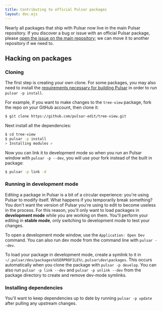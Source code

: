 ```yaml
---
title: Contributing to official Pulsar packages
layout: doc.ejs
---
```


Nearly all packages that ship with Pulsar now live in the main Pulsar repository. If you discover a bug or issue with an official Pulsar package, please [open the issue on the main repository](https://github.com/pulsar-edit/pulsar/issue/new/choose); we can move it to another repository if we need to.

## Hacking on packages

### Cloning

The first step is creating your own clone. For some packages, you may also need to install the [requirements necessary for building Pulsar](#building-pulsar) in order to run `pulsar -p install`.

For example, if you want to make changes to the `tree-view` package, fork the repo on your GitHub account, then clone it:

<!-- TODO: These instructions need to be updated to reflect the fact that most core packages are hosted in the Pulsar repo. Luckily, `ppm link` still works (last I tried) without forcing you to run the whole editor from source. -->

```sh
$ git clone https://github.com/pulsar-edit/tree-view.git
```

Next install all the dependencies:

```sh
$ cd tree-view
$ pulsar -p install
> Installing modules ✓
```

Now you can link it to development mode so when you run an Pulsar window with `pulsar -p --dev`, you will use your fork instead of the built in package:

```sh
$ pulsar -p link -d
```

### Running in development mode

Editing a package in Pulsar is a bit of a circular experience: you're using Pulsar to modify itself. What happens if you temporarily break something? You don't want the version of Pulsar you're using to edit to become useless in the process. For this reason, you'll only want to load packages in **development mode** while you are working on them. You'll perform your editing in **stable mode**, only switching to development mode to test your changes.

To open a development mode window, use the `Application: Open Dev` command. You can also run dev mode from the command line with `pulsar --dev`.

To load your package in development mode, create a symlink to it in <span class="platform-mac platform-linux">`~/.pulsar/dev/packages`</span><span class="platform-win">`%USERPROFILE%\.pulsar\dev\packages`</span>. This occurs automatically when you clone the package with `pulsar -p develop`. You can also run `pulsar -p link --dev` and `pulsar -p unlink --dev` from the package directory to create and remove dev-mode symlinks.

### Installing dependencies

You'll want to keep dependencies up to date by running `pulsar -p update` after pulling any upstream changes.
